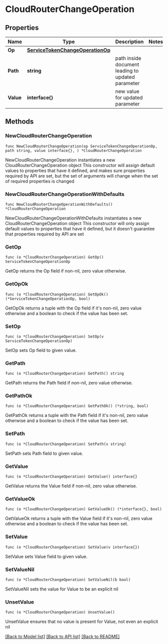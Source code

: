 # CloudRouterChangeOperation

## Properties

Name | Type | Description | Notes
------------ | ------------- | ------------- | -------------
**Op** | [**ServiceTokenChangeOperationOp**](ServiceTokenChangeOperationOp.md) |  | 
**Path** | **string** | path inside document leading to updated parameter | 
**Value** | **interface{}** | new value for updated parameter | 

## Methods

### NewCloudRouterChangeOperation

`func NewCloudRouterChangeOperation(op ServiceTokenChangeOperationOp, path string, value interface{}, ) *CloudRouterChangeOperation`

NewCloudRouterChangeOperation instantiates a new CloudRouterChangeOperation object
This constructor will assign default values to properties that have it defined,
and makes sure properties required by API are set, but the set of arguments
will change when the set of required properties is changed

### NewCloudRouterChangeOperationWithDefaults

`func NewCloudRouterChangeOperationWithDefaults() *CloudRouterChangeOperation`

NewCloudRouterChangeOperationWithDefaults instantiates a new CloudRouterChangeOperation object
This constructor will only assign default values to properties that have it defined,
but it doesn't guarantee that properties required by API are set

### GetOp

`func (o *CloudRouterChangeOperation) GetOp() ServiceTokenChangeOperationOp`

GetOp returns the Op field if non-nil, zero value otherwise.

### GetOpOk

`func (o *CloudRouterChangeOperation) GetOpOk() (*ServiceTokenChangeOperationOp, bool)`

GetOpOk returns a tuple with the Op field if it's non-nil, zero value otherwise
and a boolean to check if the value has been set.

### SetOp

`func (o *CloudRouterChangeOperation) SetOp(v ServiceTokenChangeOperationOp)`

SetOp sets Op field to given value.


### GetPath

`func (o *CloudRouterChangeOperation) GetPath() string`

GetPath returns the Path field if non-nil, zero value otherwise.

### GetPathOk

`func (o *CloudRouterChangeOperation) GetPathOk() (*string, bool)`

GetPathOk returns a tuple with the Path field if it's non-nil, zero value otherwise
and a boolean to check if the value has been set.

### SetPath

`func (o *CloudRouterChangeOperation) SetPath(v string)`

SetPath sets Path field to given value.


### GetValue

`func (o *CloudRouterChangeOperation) GetValue() interface{}`

GetValue returns the Value field if non-nil, zero value otherwise.

### GetValueOk

`func (o *CloudRouterChangeOperation) GetValueOk() (*interface{}, bool)`

GetValueOk returns a tuple with the Value field if it's non-nil, zero value otherwise
and a boolean to check if the value has been set.

### SetValue

`func (o *CloudRouterChangeOperation) SetValue(v interface{})`

SetValue sets Value field to given value.


### SetValueNil

`func (o *CloudRouterChangeOperation) SetValueNil(b bool)`

 SetValueNil sets the value for Value to be an explicit nil

### UnsetValue
`func (o *CloudRouterChangeOperation) UnsetValue()`

UnsetValue ensures that no value is present for Value, not even an explicit nil

[[Back to Model list]](../README.md#documentation-for-models) [[Back to API list]](../README.md#documentation-for-api-endpoints) [[Back to README]](../README.md)


